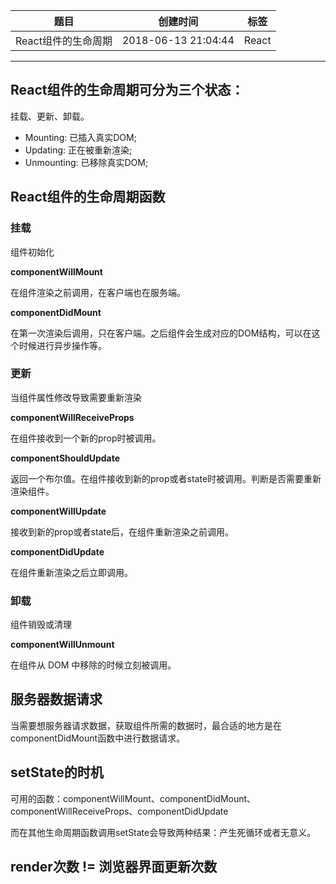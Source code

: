 | 题目                | 创建时间            | 标签  |
| ------------------- | ------------------- | ----- |
| React组件的生命周期 | 2018-06-13 21:04:44 | React |

------

## React组件的生命周期可分为三个状态：

挂载、更新、卸载。

* Mounting: 已插入真实DOM;
* Updating: 正在被重新渲染;
* Unmounting: 已移除真实DOM;

## React组件的生命周期函数

### 挂载

组件初始化

**componentWillMount**

在组件渲染之前调用，在客户端也在服务端。

**componentDidMount**

在第一次渲染后调用，只在客户端。之后组件会生成对应的DOM结构，可以在这个时候进行异步操作等。

### 更新

当组件属性修改导致需要重新渲染

**componentWillReceiveProps**

在组件接收到一个新的prop时被调用。

**componentShouldUpdate**

返回一个布尔值。在组件接收到新的prop或者state时被调用。判断是否需要重新渲染组件。

**componentWillUpdate**

接收到新的prop或者state后，在组件重新渲染之前调用。

**componentDidUpdate**

在组件重新渲染之后立即调用。

### 卸载

组件销毁或清理

**componentWillUnmount**

在组件从 DOM 中移除的时候立刻被调用。

## 服务器数据请求

当需要想服务器请求数据，获取组件所需的数据时，最合适的地方是在componentDidMount函数中进行数据请求。

## setState的时机

可用的函数：componentWillMount、componentDidMount、componentWillReceiveProps、componentDidUpdate

而在其他生命周期函数调用setState会导致两种结果：产生死循环或者无意义。

## render次数 != 浏览器界面更新次数

